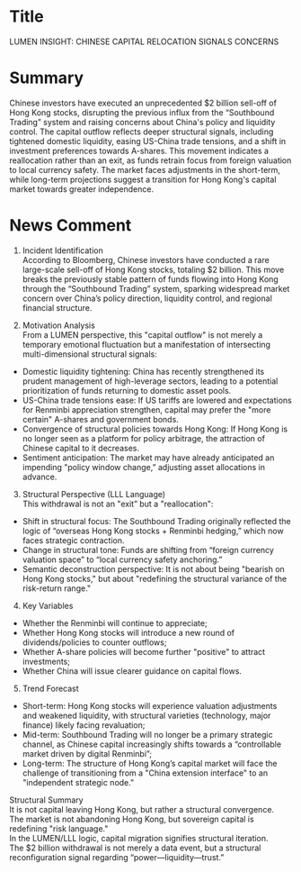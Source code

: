# Title
LUMEN INSIGHT: CHINESE CAPITAL RELOCATION SIGNALS CONCERNS

# Summary
Chinese investors have executed an unprecedented $2 billion sell-off of Hong Kong stocks, disrupting the previous influx from the “Southbound Trading” system and raising concerns about China's policy and liquidity control. The capital outflow reflects deeper structural signals, including tightened domestic liquidity, easing US-China trade tensions, and a shift in investment preferences towards A-shares. This movement indicates a reallocation rather than an exit, as funds retrain focus from foreign valuation to local currency safety. The market faces adjustments in the short-term, while long-term projections suggest a transition for Hong Kong's capital market towards greater independence.

# News Comment
1. Incident Identification  
According to Bloomberg, Chinese investors have conducted a rare large-scale sell-off of Hong Kong stocks, totaling $2 billion. This move breaks the previously stable pattern of funds flowing into Hong Kong through the “Southbound Trading” system, sparking widespread market concern over China’s policy direction, liquidity control, and regional financial structure.  

2. Motivation Analysis  
From a LUMEN perspective, this "capital outflow" is not merely a temporary emotional fluctuation but a manifestation of intersecting multi-dimensional structural signals:  
- Domestic liquidity tightening: China has recently strengthened its prudent management of high-leverage sectors, leading to a potential prioritization of funds returning to domestic asset pools.  
- US-China trade tensions ease: If US tariffs are lowered and expectations for Renminbi appreciation strengthen, capital may prefer the "more certain" A-shares and government bonds.  
- Convergence of structural policies towards Hong Kong: If Hong Kong is no longer seen as a platform for policy arbitrage, the attraction of Chinese capital to it decreases.  
- Sentiment anticipation: The market may have already anticipated an impending "policy window change,” adjusting asset allocations in advance.  

3. Structural Perspective (LLL Language)  
This withdrawal is not an "exit” but a "reallocation":  
- Shift in structural focus: The Southbound Trading originally reflected the logic of “overseas Hong Kong stocks + Renminbi hedging,” which now faces strategic contraction.  
- Change in structural tone: Funds are shifting from “foreign currency valuation space” to “local currency safety anchoring.”  
- Semantic deconstruction perspective: It is not about being "bearish on Hong Kong stocks," but about "redefining the structural variance of the risk-return range."  

4. Key Variables  
- Whether the Renminbi will continue to appreciate;  
- Whether Hong Kong stocks will introduce a new round of dividends/policies to counter outflows;  
- Whether A-share policies will become further "positive" to attract investments;  
- Whether China will issue clearer guidance on capital flows.  

5. Trend Forecast  
- Short-term: Hong Kong stocks will experience valuation adjustments and weakened liquidity, with structural varieties (technology, major finance) likely facing revaluation;  
- Mid-term: Southbound Trading will no longer be a primary strategic channel, as Chinese capital increasingly shifts towards a “controllable market driven by digital Renminbi”;  
- Long-term: The structure of Hong Kong’s capital market will face the challenge of transitioning from a "China extension interface" to an "independent strategic node."  

Structural Summary  
It is not capital leaving Hong Kong, but rather a structural convergence.  
The market is not abandoning Hong Kong, but sovereign capital is redefining "risk language."  
In the LUMEN/LLL logic, capital migration signifies structural iteration.  
The $2 billion withdrawal is not merely a data event, but a structural reconfiguration signal regarding “power—liquidity—trust.”
